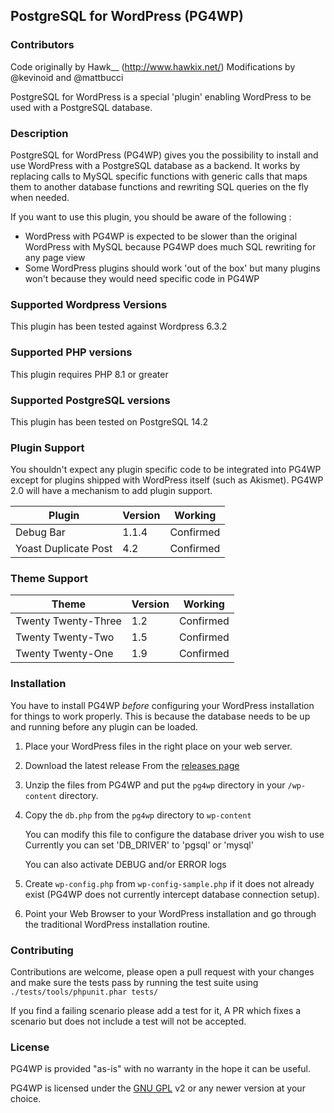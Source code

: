 ## PostgreSQL for WordPress (PG4WP) 

### Contributors
Code originally by Hawk__ (http://www.hawkix.net/)
Modifications by @kevinoid and @mattbucci

PostgreSQL for WordPress is a special 'plugin' enabling WordPress to be used with a PostgreSQL database.

### Description 

PostgreSQL for WordPress (PG4WP) gives you the possibility to install and use WordPress with a PostgreSQL database as a backend.
It works by replacing calls to MySQL specific functions with generic calls that maps them to another database functions and rewriting SQL queries on the fly when needed.

If you want to use this plugin, you should be aware of the following :
- WordPress with PG4WP is expected to be slower than the original WordPress with MySQL because PG4WP does much SQL rewriting for any page view
- Some WordPress plugins should work 'out of the box' but many plugins won't because they would need specific code in PG4WP

### Supported Wordpress Versions

This plugin has been tested against Wordpress 6.3.2

### Supported PHP versions

This plugin requires PHP 8.1 or greater

### Supported PostgreSQL versions

This plugin has been tested on PostgreSQL 14.2

### Plugin Support

You shouldn't expect any plugin specific code to be integrated into PG4WP except for plugins shipped with WordPress itself (such as Akismet).
PG4WP 2.0 will have a mechanism to add plugin support.

| Plugin                 | Version     | Working   |
| -----------            | ----------- | --------- |
| Debug Bar              | 1.1.4       | Confirmed |
| Yoast Duplicate Post   | 4.2         | Confirmed |

### Theme Support

| Theme                 | Version     | Working   |
| -----------           | ----------- | --------- |
| Twenty Twenty-Three   | 1.2         | Confirmed |
| Twenty Twenty-Two     | 1.5         | Confirmed |
| Twenty Twenty-One     | 1.9         | Confirmed |

### Installation

You have to install PG4WP *before* configuring your WordPress installation for things to work properly. 
This is because the database needs to be up and running before any plugin can be loaded.

1.  Place your WordPress files in the right place on your web server.

1.  Download the latest release From the [releases page](https://github.com/PostgreSQL-For-Wordpress/postgresql-for-wordpress/releases)

1.	Unzip the files from PG4WP and put the `pg4wp` directory in your `/wp-content` directory.

1.	Copy the `db.php` from the `pg4wp` directory to `wp-content`
	
	You can modify this file to configure the database driver you wish to use
	Currently you can set 'DB_DRIVER' to 'pgsql' or 'mysql'
	
	You can also activate DEBUG and/or ERROR logs

1.	Create `wp-config.php` from `wp-config-sample.php` if it does not already exist (PG4WP does not currently intercept database connection setup).

1.	Point your Web Browser to your WordPress installation and go through the traditional WordPress installation routine.


### Contributing

Contributions are welcome, please open a pull request with your changes and make sure the tests pass by running the test suite using
`./tests/tools/phpunit.phar tests/`

If you find a failing scenario please add a test for it, A PR which fixes a scenario but does not include a test will not be accepted. 

### License
PG4WP is provided "as-is" with no warranty in the hope it can be useful.

PG4WP is licensed under the [GNU GPL](http://www.gnu.org/licenses/gpl.html "GNU GPL") v2 or any newer version at your choice.
